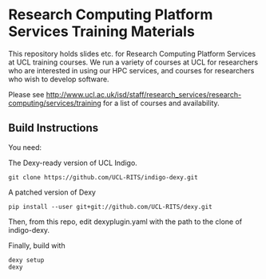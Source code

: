 Research Computing Platform Services Training Materials
=====================

This repository holds slides etc. for Research Computing Platform Services at
UCL training courses.  We run a variety of courses at UCL for researchers who
are interested in using our HPC services, and courses for researchers who wish
to develop software.

Please see
http://www.ucl.ac.uk/isd/staff/research_services/research-computing/services/training
for a list of courses and availability.

Build Instructions
------------------

You need:

The Dexy-ready version of UCL Indigo.

```none
git clone https://github.com/UCL-RITS/indigo-dexy.git
```

A patched version of Dexy

```none
pip install --user git+git://github.com/UCL-RITS/dexy.git
```

Then, from this repo, edit dexyplugin.yaml with the path to the 
clone of indigo-dexy.

Finally, build with

```none
dexy setup
dexy
```
